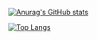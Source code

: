 [![Anurag's GitHub stats](https://github-readme-stats.vercel.app/api?username=hoige)](https://github.com/anuraghazra/github-readme-stats)


[![Top Langs](https://github-readme-stats.vercel.app/api/top-langs/?username=hoige&layout=compact)](https://github.com/anuraghazra/github-readme-stats)
